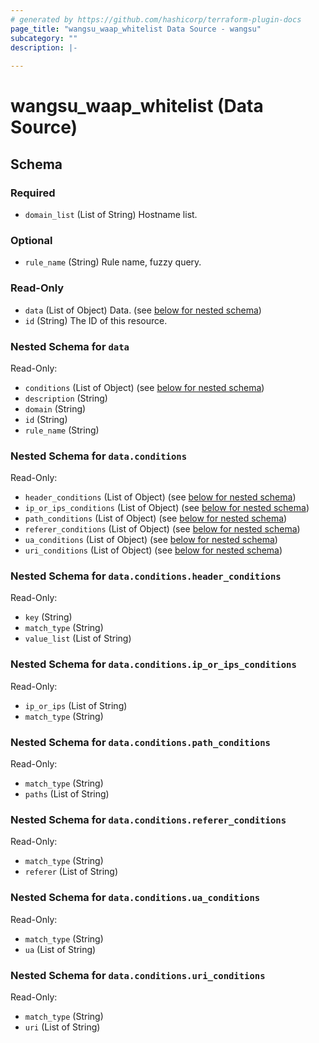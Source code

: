```yaml
---
# generated by https://github.com/hashicorp/terraform-plugin-docs
page_title: "wangsu_waap_whitelist Data Source - wangsu"
subcategory: ""
description: |-
  
---
```


# wangsu_waap_whitelist (Data Source)





<!-- schema generated by tfplugindocs -->
## Schema

### Required

- `domain_list` (List of String) Hostname list.

### Optional

- `rule_name` (String) Rule name, fuzzy query.

### Read-Only

- `data` (List of Object) Data. (see [below for nested schema](#nestedatt--data))
- `id` (String) The ID of this resource.

<a id="nestedatt--data"></a>
### Nested Schema for `data`

Read-Only:

- `conditions` (List of Object) (see [below for nested schema](#nestedobjatt--data--conditions))
- `description` (String)
- `domain` (String)
- `id` (String)
- `rule_name` (String)

<a id="nestedobjatt--data--conditions"></a>
### Nested Schema for `data.conditions`

Read-Only:

- `header_conditions` (List of Object) (see [below for nested schema](#nestedobjatt--data--conditions--header_conditions))
- `ip_or_ips_conditions` (List of Object) (see [below for nested schema](#nestedobjatt--data--conditions--ip_or_ips_conditions))
- `path_conditions` (List of Object) (see [below for nested schema](#nestedobjatt--data--conditions--path_conditions))
- `referer_conditions` (List of Object) (see [below for nested schema](#nestedobjatt--data--conditions--referer_conditions))
- `ua_conditions` (List of Object) (see [below for nested schema](#nestedobjatt--data--conditions--ua_conditions))
- `uri_conditions` (List of Object) (see [below for nested schema](#nestedobjatt--data--conditions--uri_conditions))

<a id="nestedobjatt--data--conditions--header_conditions"></a>
### Nested Schema for `data.conditions.header_conditions`

Read-Only:

- `key` (String)
- `match_type` (String)
- `value_list` (List of String)


<a id="nestedobjatt--data--conditions--ip_or_ips_conditions"></a>
### Nested Schema for `data.conditions.ip_or_ips_conditions`

Read-Only:

- `ip_or_ips` (List of String)
- `match_type` (String)


<a id="nestedobjatt--data--conditions--path_conditions"></a>
### Nested Schema for `data.conditions.path_conditions`

Read-Only:

- `match_type` (String)
- `paths` (List of String)


<a id="nestedobjatt--data--conditions--referer_conditions"></a>
### Nested Schema for `data.conditions.referer_conditions`

Read-Only:

- `match_type` (String)
- `referer` (List of String)


<a id="nestedobjatt--data--conditions--ua_conditions"></a>
### Nested Schema for `data.conditions.ua_conditions`

Read-Only:

- `match_type` (String)
- `ua` (List of String)


<a id="nestedobjatt--data--conditions--uri_conditions"></a>
### Nested Schema for `data.conditions.uri_conditions`

Read-Only:

- `match_type` (String)
- `uri` (List of String)
